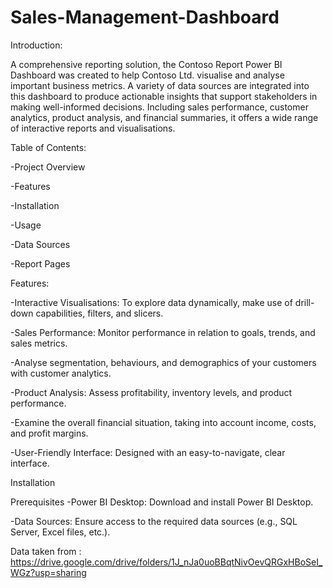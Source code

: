 # Sales-Management-Dashboard

Introduction:

A comprehensive reporting solution, the Contoso Report Power BI Dashboard was created to help Contoso Ltd. visualise and analyse important business metrics.
A variety of data sources are integrated into this dashboard to produce actionable insights that support stakeholders in making well-informed decisions. 
Including sales performance, customer analytics, product analysis, and financial summaries, it offers a wide range of interactive reports and visualisations.

Table of Contents:

-Project Overview

-Features

-Installation

-Usage

-Data Sources

-Report Pages

Features:

-Interactive Visualisations: To explore data dynamically, make use of drill-down capabilities, filters, and slicers.

-Sales Performance: Monitor performance in relation to goals, trends, and sales metrics.

-Analyse segmentation, behaviours, and demographics of your customers with customer analytics.

-Product Analysis: Assess profitability, inventory levels, and product performance.

-Examine the overall financial situation, taking into account income, costs, and profit margins.

-User-Friendly Interface: Designed with an easy-to-navigate, clear interface.

Installation

Prerequisites
-Power BI Desktop: Download and install Power BI Desktop.

-Data Sources: Ensure access to the required data sources (e.g., SQL Server, Excel files, etc.).

Data taken from : https://drive.google.com/drive/folders/1J_nJa0uoBBqtNivOevQRGxHBoSeI_WGz?usp=sharing
